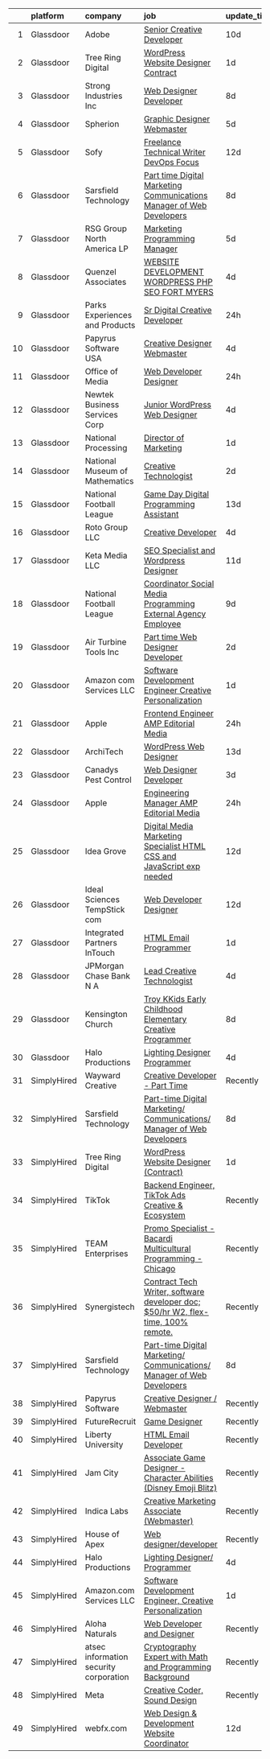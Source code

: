 

|    | platform    | company                                | job                                                                                                                                                                                                                                                                                                                                                                                                                                                                                                                                                                                                                                                                                                                                                                                                                                                                                                                                                                                                                                                                                                                                                                                                                                                                                                                                                             | update_time   | location                 |
|---:|:------------|:---------------------------------------|:----------------------------------------------------------------------------------------------------------------------------------------------------------------------------------------------------------------------------------------------------------------------------------------------------------------------------------------------------------------------------------------------------------------------------------------------------------------------------------------------------------------------------------------------------------------------------------------------------------------------------------------------------------------------------------------------------------------------------------------------------------------------------------------------------------------------------------------------------------------------------------------------------------------------------------------------------------------------------------------------------------------------------------------------------------------------------------------------------------------------------------------------------------------------------------------------------------------------------------------------------------------------------------------------------------------------------------------------------------------|:--------------|:-------------------------|
|  1 | Glassdoor   | Adobe                                  | [Senior Creative Developer](https://www.glassdoor.com/partner/jobListing.htm?pos=124&ao=1136043&s=58&guid=000001822f00b55d89abe66ac951d6b7&src=GD_JOB_AD&t=SR&vt=w&cs=1_3750999f&cb=1658645952167&jobListingId=1008002527802&jrtk=3-0-1g8ng1dc4khr7801-1g8ng1dckg2qa800-4f8cd1bf38d973ef-)                                                                                                                                                                                                                                                                                                                                                                                                                                                                                                                                                                                                                                                                                                                                                                                                                                                                                                                                                                                                                                                                      | 10d           | New York, NY             |
|  2 | Glassdoor   | Tree Ring Digital                      | [WordPress Website Designer  Contract ](https://www.glassdoor.com/partner/jobListing.htm?pos=117&ao=1136043&s=58&guid=000001822f00b55d89abe66ac951d6b7&src=GD_JOB_AD&t=SR&vt=w&ea=1&cs=1_6daef700&cb=1658645952166&jobListingId=1008023268607&jrtk=3-0-1g8ng1dc4khr7801-1g8ng1dckg2qa800-8a16198373301fda-)                                                                                                                                                                                                                                                                                                                                                                                                                                                                                                                                                                                                                                                                                                                                                                                                                                                                                                                                                                                                                                                     | 1d            | Remote                   |
|  3 | Glassdoor   | Strong Industries Inc                  | [Web Designer Developer](https://www.glassdoor.com/partner/jobListing.htm?pos=104&ao=1110586&s=58&guid=000001822f00b55d89abe66ac951d6b7&src=GD_JOB_AD&t=SR&vt=w&ea=1&cs=1_5f69453a&cb=1658645952164&jobListingId=1008007901691&cpc=82ABD2B5CEB98952&jrtk=3-0-1g8ng1dc4khr7801-1g8ng1dckg2qa800-4f92cc2faa6ace89--6NYlbfkN0AaAh-T7aBUNEyWZAMeJioHp9n-56TjfRd1exjU7yaUmSUR1AdsK2zYMyM_gote3a86ng6VCn9OTRgQq_1npgN3lEIkYsJV1g4yzIIkNfoHc4UJx4kgA4USL7bhSlncZJiBMvSZNphLigjGG9un9xYqaG7bYb_YkKSKPKm8cRkI9FKZOaab3Dk2NV5uVybuhUmBex8wpgZs8R7kd7uLOVXiiB0a3hDsQRJYWpaPA_HtrDRpKRcXxZqtUVMES2fFvr2-Btiman2aXCNnadS18nwcqeS8gygBdnXsWI9071Yh4j-kGV0NqY2bqum2oCsSiDU2TeakEmen0YoU24ylbH7GPG_sHJns17Tm2EgWLsNoGGqTkrj1IvAZqVRy8WyFvB4AycByUndgzRzCSVb60z5c570_UHpMlXZxI9rTm3KlISIBVAQf2yDIA2YkjjCokquLAoU4Avxpq6DaQ4dVBnHiMVj4cPpxqPZyNRG8-ekwOSCtfRBJ6MAjT4atzvwGQlULDm_S3HiS0g%3D%3D)                                                                                                                                                                                                                                                                                                                                                                                                                                                                                   | 8d            | Northumberland, PA       |
|  4 | Glassdoor   | Spherion                               | [Graphic Designer Webmaster](https://www.glassdoor.com/partner/jobListing.htm?pos=107&ao=1110586&s=58&guid=000001822f00b55d89abe66ac951d6b7&src=GD_JOB_AD&t=SR&vt=w&ea=1&cs=1_05fe1162&cb=1658645952164&jobListingId=1008012218964&cpc=632C08DE5A4EA969&jrtk=3-0-1g8ng1dc4khr7801-1g8ng1dckg2qa800-899cd6194d7e536e--6NYlbfkN0AScrANnHgJFbylrovrk75_bYZoHSX2PRUZUzkYSLEwIg9nswHQDhRmx4I3g7nvK_9dD2ly7NM5XaMOcjTcEnVTXCxqjnViLEvx-_rlWlU3I1tgcML9NQKYDeHpDxiSdiGz8QIv0xgHLmzGUQk7Brh3NQjSRFgvIzwPoy-iaV33j5gNj3pHSgfoSHVlUJGPPe8kjKrS0HAnrhezvDhPszxS9vpBDtUADLnVIFwIxFQizSvTDrEzyhuIDLfr7XM7ODQANMP7qmweZmddGHiR6x6lu4TsY-kr8WNGn5N6KgIL5l0DXbG6BNfRsRhxpTZX3-VcBH9Ig0FBFfA3Bqz52aoal4ev1-NLtaF8DLNpNPa5JfL0ghfvGnlLfF-or4cMpa2oyTuyqtuYK5KbsgkzD7hCw2iK1F7lkatCVahAyf7l-IeCnI_X3kjmEmp3NGbMAu3U8LZicrFROWNkdmbjXdYWGoVlEd0USU2qbEEfJew0KuEBW1a3oASzKhxLAYbHqVNQs-PGpRQpWzH8b0epOS0t)                                                                                                                                                                                                                                                                                                                                                                                                                                                                           | 5d            | Reading, PA              |
|  5 | Glassdoor   | Sofy                                   | [Freelance Technical Writer  DevOps Focus ](https://www.glassdoor.com/partner/jobListing.htm?pos=126&ao=1136043&s=58&guid=000001822f00b55d89abe66ac951d6b7&src=GD_JOB_AD&t=SR&vt=w&ea=1&cs=1_1925b27d&cb=1658645952167&jobListingId=1007997904701&jrtk=3-0-1g8ng1dc4khr7801-1g8ng1dckg2qa800-b93f97ad55c53494-)                                                                                                                                                                                                                                                                                                                                                                                                                                                                                                                                                                                                                                                                                                                                                                                                                                                                                                                                                                                                                                                 | 12d           | Remote                   |
|  6 | Glassdoor   | Sarsfield Technology                   | [Part time Digital Marketing  Communications  Manager of Web Developers](https://www.glassdoor.com/partner/jobListing.htm?pos=106&ao=1110586&s=58&guid=000001822f00b55d89abe66ac951d6b7&src=GD_JOB_AD&t=SR&vt=w&ea=1&cs=1_08689ac3&cb=1658645952164&jobListingId=1008007879843&cpc=AC285F3A3ECA6BB0&jrtk=3-0-1g8ng1dc4khr7801-1g8ng1dckg2qa800-f33710e5bbf2b381--6NYlbfkN0DrN2vAHzTYW0-tITaspRABERJ4u5KIVbAeGUWsVkg9JREm3FT5BlTrJQN5oPr-4gUHnTxj0gA2jWlPAxCfrLGaoio9JeOQCH-2_NQVpWj8dpp2iyPo-v6YB7-oRcjaHz2tH1zo21q7VTfc97qOegYijR6eWbdP6m7ZxPUtZZIb07yXrpBF-nFKdbUhe3a5vnmrY4ZDV0u4Ln2QUEWWa5cgVxIKOvyvDX1eLP84MC0qpcPlhZjZl7Y7G3ifzapQyhAC9WY8DhBZ4UxXQsMQnpTtEsIqdV5zkUE2jRM0fRb49vrMpcZ-j7GedDnGbjXJ6DsFItIGOdzqgus85PlAW9rVAgpCQTLmCa_bLfSY0k4p_E6OqJkKRB0WN37mMSkBsBzG-GEPyBc_Gm-X6m0vosGzYmxDyv4R8KDcuuPscaFTsWL5WIkxgtC30SG7TnQn1c11zY5yGB6Qij0FnjYIO6SOlsskUJRxIDbHmHFB_uaMz7ooNBpLiWJTLGicr0of6-IMzHQ-I5CbXSwflzr6j0_aqHAYthDvB9J6LkptVFTJhg%3D%3D)                                                                                                                                                                                                                                                                                                                                                                                                   | 8d            | Remote                   |
|  7 | Glassdoor   | RSG Group North America LP             | [Marketing   Programming Manager](https://www.glassdoor.com/partner/jobListing.htm?pos=108&ao=1110586&s=58&guid=000001822f00b55d89abe66ac951d6b7&src=GD_JOB_AD&t=SR&vt=w&ea=1&cs=1_d7c59093&cb=1658645952164&jobListingId=1008012587609&cpc=FDA93C03AE7AED37&jrtk=3-0-1g8ng1dc4khr7801-1g8ng1dckg2qa800-2f5da3bed6f995af--6NYlbfkN0B5PHBfCGswGsFmdHFXLrArFhgDWIIadSizQzXn7Dhyetj0q-OtrcCxKXPAbCLXyj_kwmOXcjFYsm8DT0hIU3hDTChmx_qIaE3so4tkTsXDjzx1L4t9yFw4eMVKtc0fEd3SymEhLV9ig0b_JcVZibhqQZVqMvuoJ21m6s5jTZGqnFmlViY8IrY-uFjrE-qWI9x_6vFP77ZIYUHwoMIpYxr7Hqv_8FnT2xbREeY_MXsXpTpCCNShostaLczrP2bKQF0imUYL9cELFgEGVLQiDmabtiN-hlblJu3jfw56xJZFg5GlkLXodP_nWxOCrQOtJVpOC_3XbpxL9y6WPOJYH0U-QsTJfyhILBkbdqPf17wF9ElYqWLcF8b7dh7VecYZ0Eld-fj_hSHEJ4G8F6XiYZglfJbZEB8XJydmkGm9bL0Vyo9z6-Fw9qFK8X9xCT7bRWVyqX_iPXTjJNGwAtnOg0I33uz1sLgYRjgPLesUcEppkU_ecM2lM8Rzs4tPDquNNDsDB3Y09zHO_A%3D%3D)                                                                                                                                                                                                                                                                                                                                                                                                                                                                          | 5d            | Los Angeles, CA          |
|  8 | Glassdoor   | Quenzel   Associates                   | [WEBSITE DEVELOPMENT  WORDPRESS   PHP   SEO  FORT MYERS](https://www.glassdoor.com/partner/jobListing.htm?pos=101&ao=1110586&s=58&guid=000001822f00b55d89abe66ac951d6b7&src=GD_JOB_AD&t=SR&vt=w&ea=1&cs=1_20534c00&cb=1658645952163&jobListingId=1008015464406&cpc=B7469C7A79480C49&jrtk=3-0-1g8ng1dc4khr7801-1g8ng1dckg2qa800-baadc844900ced4a--6NYlbfkN0DdNONLqhA8z6QrX6vw37qu8cGScUjPKwqVQr3YAsb4-4kNYp2ihaw9KPez-BMD6mZvpKeWGDjoPevstFlLD42YBVJhOos-MPgWAA-xZYgZND-Gvd2fWVMTvaePJtCgGIdysdm_UUMJfwVKMmPjnfGaTJ9BZIiJVi_NY0BATVylaqeUhCvM3arEde-PSmyfLZW36YyxWcPmP6hd-laXJlPCKvHutCudRXH5cG00JeF26yC1gjVfUaBUO39B6zdVC2j_bEGkhvXiPDvKV-wjkoXFoEkBmwQYBN0aoZlQoEou2UWXed-hOjbPKDGj_SySdSrXnNQeNLjfa0DIQkFjWoj_YXfHzEbh3dzig-pAmTFZRbw-4kMPYnnKWNhOwFuMLDfNhJoPTbPaRlMWKU_W-nONltzb_p7EuEs7uGcgTs60QSp6hS6e6qY6Nvxgo0MDfzsui9IBSG1ckMkhAGWi5OoqWEEYx0E1ORtnuOi0LowSsfdyuy1_m-2dxkNt-DeuONaM3JDG4z3jZzXPir4t6DjUb5EeiHxcFjQ%3D)                                                                                                                                                                                                                                                                                                                                                                                                                                 | 4d            | Fort Myers, FL           |
|  9 | Glassdoor   | Parks  Experiences and Products        | [Sr Digital Creative Developer](https://www.glassdoor.com/partner/jobListing.htm?pos=111&ao=1110586&s=58&guid=000001822f00b55d89abe66ac951d6b7&src=GD_JOB_AD&t=SR&vt=w&cs=1_6db392b4&cb=1658645952164&jobListingId=1008024846721&cpc=F4EED0218A761C36&jrtk=3-0-1g8ng1dc4khr7801-1g8ng1dckg2qa800-f05d8c1538df2565--6NYlbfkN0DAFTyt7pbDCC2JPO79CSdi1dIb81yjczP5qsKcZIxgiRd1qisRd4re16D_VG3-wzVtYU2RI0VIMYeyD80oWVYqE1IGlU_-t6fUe71qJMxK19F719Wrgqt49FwMmnwDVm2mPEfmdpIfr2gPWfeaTTcFtec02XCJVc5cDSIOP_OudZyYjZ0XTvQOIcS7s-cfm3eoXinDYvwfO7x-nPi51y9iFzbGxTF6CdxoF9n7lU5DQ93KiZLZk8O_X3b7bjZWNsFhAU2TQIN1kqJvWaq8GGafHCb_PZvS9vHbt_Fc07AEu_Ddk-i-lCSpLw1yxiayWvTDePg4lII29sQgyvuMfrz_8jV0s-NqUzrPlCu2YnmUbV3bx_cQi9fN241G5iwbQScrvBxNOJajDJtzVSpZpdbYjyTyfRIGnmbvvfw1-j_rWCay9cSPKF98kZOnkxLGtGk%3D)                                                                                                                                                                                                                                                                                                                                                                                                                                                                                                                                                               | 24h           | Miami, FL                |
| 10 | Glassdoor   | Papyrus Software USA                   | [Creative Designer Webmaster](https://www.glassdoor.com/partner/jobListing.htm?pos=125&ao=1136043&s=58&guid=000001822f00b55d89abe66ac951d6b7&src=GD_JOB_AD&t=SR&vt=w&ea=1&cs=1_6199df3c&cb=1658645952167&jobListingId=1008014201960&jrtk=3-0-1g8ng1dc4khr7801-1g8ng1dckg2qa800-da9068b561efedb7-)                                                                                                                                                                                                                                                                                                                                                                                                                                                                                                                                                                                                                                                                                                                                                                                                                                                                                                                                                                                                                                                               | 4d            | Southlake, TX            |
| 11 | Glassdoor   | Office of Media                        | [Web Developer Designer](https://www.glassdoor.com/partner/jobListing.htm?pos=128&ao=1136043&s=58&guid=000001822f00b55d89abe66ac951d6b7&src=GD_JOB_AD&t=SR&vt=w&cs=1_0ce18dc8&cb=1658645952168&jobListingId=1008024807037&jrtk=3-0-1g8ng1dc4khr7801-1g8ng1dckg2qa800-26f33d6ff930ff34-)                                                                                                                                                                                                                                                                                                                                                                                                                                                                                                                                                                                                                                                                                                                                                                                                                                                                                                                                                                                                                                                                         | 24h           | San Diego, CA            |
| 12 | Glassdoor   | Newtek Business Services Corp          | [Junior WordPress Web Designer](https://www.glassdoor.com/partner/jobListing.htm?pos=122&ao=1136043&s=58&guid=000001822f00b55d89abe66ac951d6b7&src=GD_JOB_AD&t=SR&vt=w&ea=1&cs=1_021daa09&cb=1658645952167&jobListingId=1008015002972&jrtk=3-0-1g8ng1dc4khr7801-1g8ng1dckg2qa800-8955ce37f6007486-)                                                                                                                                                                                                                                                                                                                                                                                                                                                                                                                                                                                                                                                                                                                                                                                                                                                                                                                                                                                                                                                             | 4d            | Remote                   |
| 13 | Glassdoor   | National Processing                    | [Director of Marketing](https://www.glassdoor.com/partner/jobListing.htm?pos=103&ao=1110586&s=58&guid=000001822f00b55d89abe66ac951d6b7&src=GD_JOB_AD&t=SR&vt=w&ea=1&cs=1_3dfb3bda&cb=1658645952163&jobListingId=1008023535378&cpc=ACBF47B84C432121&jrtk=3-0-1g8ng1dc4khr7801-1g8ng1dckg2qa800-18de8330c96630c0--6NYlbfkN0C7FdYqye7fR5lUV8IgWPkZ54W6iO3v9h1VSxsEbL_uy31Z5LX8bX0YmNYx2hA5h5eyNugiOdgyX6ayJodgr4GVZaGy7PKmS9hN7Vu_DXILAjuEy7DoH8D-fJvxD0mNfbTz-WSlcH2OCuD3LiQmy409QUjPxHrADcpcbmEObCxSxnxPg-m1SbqBgQCulaToi7-pamcnMKMklWRUhwLWcsuxo2BgQTQUa7iIQpzenC3mhwLr4BXwTWnkVadssFWq3BtSechU_swtUmkZBoipsJRCrli2p33_BDJfJ2NpEMyT5hgqhQ9fEFAhsfJBdgybvvhlNbagcj-Hpc0fT8JbE3BlF9v0vwQi3FBEJybyTSDwl20vZcbFPpQnST_AzafZye1amCQ0Ar0SLVvIF9BrrDj83Caip41d1g7Sj4A1uJ60TgA5F4h2bV5R4Q1Jo5xwcebnLXd--KHbo_ch-8-WIs4puV2Q6j7Z9ka5yFtw61lBQj6sk3oK7fsq9eNbH0yX6LPGLtOTpHGNiQ%3D%3D)                                                                                                                                                                                                                                                                                                                                                                                                                                                                                    | 1d            | Orem, UT                 |
| 14 | Glassdoor   | National Museum of Mathematics         | [Creative Technologist](https://www.glassdoor.com/partner/jobListing.htm?pos=118&ao=1136043&s=58&guid=000001822f00b55d89abe66ac951d6b7&src=GD_JOB_AD&t=SR&vt=w&ea=1&cs=1_6574f379&cb=1658645952165&jobListingId=1008020606905&jrtk=3-0-1g8ng1dc4khr7801-1g8ng1dckg2qa800-c3aa30a987d3e6d0-)                                                                                                                                                                                                                                                                                                                                                                                                                                                                                                                                                                                                                                                                                                                                                                                                                                                                                                                                                                                                                                                                     | 2d            | New York, NY             |
| 15 | Glassdoor   | National Football League               | [Game Day Digital Programming Assistant](https://www.glassdoor.com/partner/jobListing.htm?pos=115&ao=1136043&s=58&guid=000001822f00b55d89abe66ac951d6b7&src=GD_JOB_AD&t=SR&vt=w&cs=1_d0611e53&cb=1658645952165&jobListingId=1007996531377&jrtk=3-0-1g8ng1dc4khr7801-1g8ng1dckg2qa800-c549ffadd29cb65e-)                                                                                                                                                                                                                                                                                                                                                                                                                                                                                                                                                                                                                                                                                                                                                                                                                                                                                                                                                                                                                                                         | 13d           | Inglewood, CA            |
| 16 | Glassdoor   | Roto Group LLC                         | [Creative Developer](https://www.glassdoor.com/partner/jobListing.htm?pos=127&ao=1136043&s=58&guid=000001822f00b55d89abe66ac951d6b7&src=GD_JOB_AD&t=SR&vt=w&ea=1&cs=1_6556dc4f&cb=1658645952168&jobListingId=1008016144285&jrtk=3-0-1g8ng1dc4khr7801-1g8ng1dckg2qa800-22d4b1dcf63ebc2c-)                                                                                                                                                                                                                                                                                                                                                                                                                                                                                                                                                                                                                                                                                                                                                                                                                                                                                                                                                                                                                                                                        | 4d            | Columbus, OH             |
| 17 | Glassdoor   | Keta Media  LLC                        | [SEO Specialist and Wordpress Designer](https://www.glassdoor.com/partner/jobListing.htm?pos=102&ao=1110586&s=58&guid=000001822f00b55d89abe66ac951d6b7&src=GD_JOB_AD&t=SR&vt=w&ea=1&cs=1_3520ada8&cb=1658645952163&jobListingId=1008001266514&cpc=297CB4EAB7D64A33&jrtk=3-0-1g8ng1dc4khr7801-1g8ng1dckg2qa800-5c137231d4889739--6NYlbfkN0CUg84Qsrj4qHTdZVaZi67HzZ55XAw5-4mqHdmOIUVqc3Aj9HmJIPfNp7sBWzuffGSr8YlEzS3m2yHSQWIYN7fMiPpnG4uylwZtiNrTdQkQITM7MSZX8XAyIcIxabcjTGTUy4etnmAniooFtVFXS4LhM1FGZ3Si337ngGZRaXwML8XYnVk0o2s0B5_njQsV5KPabdlBgYPFK8oH5W_MEcVYTa716VfpyhvdT5WUUX4lUAw1JJh0gvfoquF_v1MKo0oHc7FtpXy5SEn2qFPBpDFiQFIajmCacAXh6vASq3D54wh2a_38WsEkfZ2OeFivZvhNk584p8zTSVtEC8_GRi0iiyFltMm0brlfoWvJ6sInZV_SPuhvGUxZ11Ro6jbzQKV3iCvFdADoFQ_IluaFqeXaeaSVDxrfHA7CYEh4qeiOVjPCCSLBaKPNCzwfrJZn7vEbGzyY1tDQJnvWSSBlu9M2XsY7FfK4cKkyXANOvldfFf5tloWnufPMwQ7ddeiCCnrmhgek37mY36tw7xBZ2kl5yleVy1OxPhs%3D)                                                                                                                                                                                                                                                                                                                                                                                                                                                  | 11d           | Knoxville, TN            |
| 18 | Glassdoor   | National Football League               | [Coordinator  Social Media Programming  External Agency Employee ](https://www.glassdoor.com/partner/jobListing.htm?pos=121&ao=1136043&s=58&guid=000001822f00b55d89abe66ac951d6b7&src=GD_JOB_AD&t=SR&vt=w&cs=1_c71c1dd0&cb=1658645952165&jobListingId=1008005817761&jrtk=3-0-1g8ng1dc4khr7801-1g8ng1dckg2qa800-dbd6f69fe620b09e-)                                                                                                                                                                                                                                                                                                                                                                                                                                                                                                                                                                                                                                                                                                                                                                                                                                                                                                                                                                                                                               | 9d            | Inglewood, CA            |
| 19 | Glassdoor   | Air Turbine Tools Inc                  | [Part time Web Designer Developer](https://www.glassdoor.com/partner/jobListing.htm?pos=116&ao=1136043&s=58&guid=000001822f00b55d89abe66ac951d6b7&src=GD_JOB_AD&t=SR&vt=w&ea=1&cs=1_d3bdefe8&cb=1658645952165&jobListingId=1008021218997&jrtk=3-0-1g8ng1dc4khr7801-1g8ng1dckg2qa800-abdd88d45579cdf9-)                                                                                                                                                                                                                                                                                                                                                                                                                                                                                                                                                                                                                                                                                                                                                                                                                                                                                                                                                                                                                                                          | 2d            | Remote                   |
| 20 | Glassdoor   | Amazon com Services LLC                | [Software Development Engineer  Creative Personalization](https://www.glassdoor.com/partner/jobListing.htm?pos=114&ao=1136043&s=58&guid=000001822f00b55d89abe66ac951d6b7&src=GD_JOB_AD&t=SR&vt=w&cs=1_cf1942b2&cb=1658645952165&jobListingId=1008023508743&jrtk=3-0-1g8ng1dc4khr7801-1g8ng1dckg2qa800-58db2169cdbec0c2-)                                                                                                                                                                                                                                                                                                                                                                                                                                                                                                                                                                                                                                                                                                                                                                                                                                                                                                                                                                                                                                        | 1d            | Remote                   |
| 21 | Glassdoor   | Apple                                  | [Frontend Engineer   AMP Editorial Media](https://www.glassdoor.com/partner/jobListing.htm?pos=110&ao=1110586&s=58&guid=000001822f00b55d89abe66ac951d6b7&src=GD_JOB_AD&t=SR&vt=w&cs=1_971a06aa&cb=1658645952164&jobListingId=1008024270606&cpc=32EE424DE2B657EB&jrtk=3-0-1g8ng1dc4khr7801-1g8ng1dckg2qa800-4b12b3431833ffd8--6NYlbfkN0BvKrLyj5gPmtZO9T8euul8TCxuuKNOtzRJOomxnwSEodTz2Bc-sPZl1dBMH13w-jOgyS3SlWV-Sv2D3n2qcGFHxcPB3OioAnFnSFe4hwGDEvSMsaJ9hBGzp8alAMOYBC6ct_BKrwcaAcow-v6PpWGdkyqueeig1epL8hR_5vfllcBCHL1ZKpNiYd_6VQfFJ-eHzzXi6Z3aYYLOnLuWlH8uWZYjV26d8WQPi8q4j5xs3oLqwZPmeUqSYWaPSWjWK55e1IQfLFJeHwgNBgJw74DhAup6-xFTN1Z75hBxr0mMx1jhnMfHtSmIA3zehxHYd20x5YCCvFXRomfeR-bm0JKM7usg1U1i1ifsP-gdJ_r52CkFhAP57_todsiR12u3j-oKviGUQjxjWnLT-OSZZGtF--GvBds6wqAcTT4xYe60KLNbywlQCuTb-xCG63Ia9PO4igLIk4XRcx0uec-7gXV5kEJk_vITcP84T9Jkjk3koNGoHa2VvjiXFcAqHQ89wiCATpsewG2mpEdV-cgvTVtF_KnP0k4kay3AmhKEFx7ao6seUIbieP41gfsObQRr_ICG21p-jtqER6XivJEk7d-nlMql93--LwocOsZ32sp89X0aNskARGljDk8qTH1jrYnmGwggGiADBFIXiL0F1t6jt6qMhSvaczG0rYHantLVUchXCuW_JD7nsm1ayUjZ9TtO_k3YVkXY_BNKJeaPhS_ZEwU8765vRKxOc0OgxX5roR8vwJVNw1qSzMz9Voa1nwc6z-4dHmZCeeLyx8jKc7A0KSEZhtMTDbzGRyNzHHj2VMU_9JHQXL1ZUcMQ1YlJNAB76ITZnEqsha182B5E4rEqygQDL3f5d-f-eBzy4vlVIIi61V3Ji5_lE_9CERcdR1jv1nvgsWm054Y-EXgIctybkr_NaqjFbD4netdJ4JukNHNuMDZ8kWhlhwBCY6D67aQePp5eF7qxy9_QUMWVo6Gs)   | 24h           | Seattle, WA              |
| 22 | Glassdoor   | ArchiTech                              | [WordPress Web Designer](https://www.glassdoor.com/partner/jobListing.htm?pos=129&ao=1136043&s=58&guid=000001822f00b55d89abe66ac951d6b7&src=GD_JOB_AD&t=SR&vt=w&ea=1&cs=1_0042c0e9&cb=1658645952168&jobListingId=1007995058815&jrtk=3-0-1g8ng1dc4khr7801-1g8ng1dckg2qa800-d948462297f10502-)                                                                                                                                                                                                                                                                                                                                                                                                                                                                                                                                                                                                                                                                                                                                                                                                                                                                                                                                                                                                                                                                    | 13d           | Brandon, FL              |
| 23 | Glassdoor   | Canadys Pest Control                   | [Web Designer Developer](https://www.glassdoor.com/partner/jobListing.htm?pos=123&ao=1136043&s=58&guid=000001822f00b55d89abe66ac951d6b7&src=GD_JOB_AD&t=SR&vt=w&ea=1&cs=1_0d03b759&cb=1658645952167&jobListingId=1008017083812&jrtk=3-0-1g8ng1dc4khr7801-1g8ng1dckg2qa800-bfb1181bf9d3d595-)                                                                                                                                                                                                                                                                                                                                                                                                                                                                                                                                                                                                                                                                                                                                                                                                                                                                                                                                                                                                                                                                    | 3d            | Lumber Bridge, NC        |
| 24 | Glassdoor   | Apple                                  | [Engineering Manager   AMP Editorial Media](https://www.glassdoor.com/partner/jobListing.htm?pos=112&ao=1110586&s=58&guid=000001822f00b55d89abe66ac951d6b7&src=GD_JOB_AD&t=SR&vt=w&cs=1_b2475070&cb=1658645952164&jobListingId=1008024270607&cpc=8795CF9063CD573D&jrtk=3-0-1g8ng1dc4khr7801-1g8ng1dckg2qa800-489160a5bfd3f0e9--6NYlbfkN0BvKrLyj5gPmtZO9T8euul8TCxuuKNOtzRJOomxnwSEodTz2Bc-sPZl1dBMH13w-jOgyS3SlWV-Sgcv1TsyDpDhOvVjTfsbnizTnydvbZqFHAj3zBhlfjKg-3I-lW9zJ-SvJ7X6aCXy3WaP7QzmxebHTrLCTZVDenejh7u7tZQWxb9ZFv7THJt39gRsyZtdLcpLDxfIP4Csae93UMBTjwEMnSCQB4yTED5zE1eixbn2UZMeIJn677Yrk3yzkOAgIZpHyxXrYULlJYqq9pi9Pk8vokg9yCkmuewmkkw52GNYdcIXmjexgrQm9YiDDioNBU8EYPs_EUy2TWODbnq7AKfYeTPUHPn_66Iz-9FWwrHdRUISWW0OGq9YO2z_I0SrizNFgNtgiJ3pSXUlj2-RWD2ikUv4TDGErQS11S5RBFzrEndd1RBRLDM0IzpWocMWKE3SHkpbUeQPxBzdJUR5np2AfxO8gX_WlMtxEAPKWBF_cbpezwOZIofP-rbUFkg-mOOow9qnK-ZLuEVkSKRUCc78rHS1H8WX_IBCpUBKLFyOeOazVqbJvleRAM_xwZjhHPMEe84v3_v_SoYbUTa-mFaq3ufi03DOPrcQfN_LV5r8HOwUxlgvh9MI9m29gD3a83Ujpk22PEZ4MeGmCIwayzxEqFWxF_eT_hPqDZ820U0nIUruYlKFNduCFJ2ffyEmb2z38h_zOflP4lSjFXL0gCgjrfXcXrTNieg5XjMCZstvKFCj9VCoSNykzX8d3pYyPpMGwEmiohJ6luPeWVIvvMPA2VMDIX9IH912To2O8xH_BnlTu_GYNz6PbJXoP1262a1YrvPkcykygY177BlBqrqdyo2C_kiNODH71oTP8JMML0S0y3ZXb9vNRqQVeyQP_8A3VKJWufaVSbPTkpWl6S5blkakf1MHNR2ihTM62WpVLF6am-EpJXsJrLeOgQm44vfw0BDIrF7kx-mv4F5V2sbR) | 24h           | Seattle, WA              |
| 25 | Glassdoor   | Idea Grove                             | [Digital Media   Marketing Specialist  HTML  CSS and JavaScript exp needed ](https://www.glassdoor.com/partner/jobListing.htm?pos=120&ao=1136043&s=58&guid=000001822f00b55d89abe66ac951d6b7&src=GD_JOB_AD&t=SR&vt=w&ea=1&cs=1_5a08c041&cb=1658645952165&jobListingId=1007997916789&jrtk=3-0-1g8ng1dc4khr7801-1g8ng1dckg2qa800-d3708a3479a27e09-)                                                                                                                                                                                                                                                                                                                                                                                                                                                                                                                                                                                                                                                                                                                                                                                                                                                                                                                                                                                                                | 12d           | Remote                   |
| 26 | Glassdoor   | Ideal Sciences  TempStick com          | [Web Developer Designer](https://www.glassdoor.com/partner/jobListing.htm?pos=109&ao=1110586&s=58&guid=000001822f00b55d89abe66ac951d6b7&src=GD_JOB_AD&t=SR&vt=w&ea=1&cs=1_148f135f&cb=1658645952164&jobListingId=1007998462749&cpc=444700D72F2ECBCE&jrtk=3-0-1g8ng1dc4khr7801-1g8ng1dckg2qa800-0992c1ed5cbee973--6NYlbfkN0AuAjYKnBHsdkcMxrD7ZJITXxV72vImVt5xOyKRJQecNHkeJhImC_lTwGJmSscZnmw9FH-33Wks3hoJY4a0tLXXnXskKjt4Znh10WXPHm5B8cBcmAVOCPCeWKj7CiENazLOnDJalrgZJSgSgSk9LLTvCZrz3tNysIxyQGRkkerCVW71vvCFXqtldrTqHdhOUgHvKPMTkaFvT_GpbXSxVcjhteI3Bo-Zfg8-xzCB3EcwxhByCD69ttWZG9qNlWfoVZpUIRRTEvzvYBCrHoiHXfznrNRb6OMok0uE9ZWMYB0cptkSdBTJPrUQWTYdGqLobHrMWCOV9GIEHdZP-tlN5zqIxDWLLaeieaxAVwEgGSBoxqWZfnkEQfv-B1A5bXJ8m21YctLQ1qNq31091qB_XW3ksOJYZKRNkHEj19Jdz5oaKw1g5AMfQpp9owIcV4MwqqdMyH_8ypPAELJZ4e1mv4RlTIRWwJofaqTyI92UsKhoDRlutNSPEV9vrhg6UZ3zD5Y%3D)                                                                                                                                                                                                                                                                                                                                                                                                                                                                                                 | 12d           | Bountiful, UT            |
| 27 | Glassdoor   | Integrated Partners InTouch            | [HTML Email Programmer](https://www.glassdoor.com/partner/jobListing.htm?pos=113&ao=1136043&s=58&guid=000001822f00b55d89abe66ac951d6b7&src=GD_JOB_AD&t=SR&vt=w&ea=1&cs=1_df980ed3&cb=1658645952164&jobListingId=1008023210574&jrtk=3-0-1g8ng1dc4khr7801-1g8ng1dckg2qa800-4b4a724bd138c34b-)                                                                                                                                                                                                                                                                                                                                                                                                                                                                                                                                                                                                                                                                                                                                                                                                                                                                                                                                                                                                                                                                     | 1d            | Waltham, MA              |
| 28 | Glassdoor   | JPMorgan Chase Bank  N A               | [Lead Creative Technologist](https://www.glassdoor.com/partner/jobListing.htm?pos=130&ao=1136043&s=58&guid=000001822f00b55d89abe66ac951d6b7&src=GD_JOB_AD&t=SR&vt=w&cs=1_5d49b4f9&cb=1658645952168&jobListingId=1008013614400&jrtk=3-0-1g8ng1dc4khr7801-1g8ng1dckg2qa800-90b057ca55e2d0fa-)                                                                                                                                                                                                                                                                                                                                                                                                                                                                                                                                                                                                                                                                                                                                                                                                                                                                                                                                                                                                                                                                     | 4d            | New York, NY             |
| 29 | Glassdoor   | Kensington Church                      | [Troy KKids Early Childhood Elementary Creative Programmer](https://www.glassdoor.com/partner/jobListing.htm?pos=119&ao=1136043&s=58&guid=000001822f00b55d89abe66ac951d6b7&src=GD_JOB_AD&t=SR&vt=w&cs=1_a23c46a2&cb=1658645952167&jobListingId=1008009001538&jrtk=3-0-1g8ng1dc4khr7801-1g8ng1dckg2qa800-6d781f307ab240c8-)                                                                                                                                                                                                                                                                                                                                                                                                                                                                                                                                                                                                                                                                                                                                                                                                                                                                                                                                                                                                                                      | 8d            | Troy, MI                 |
| 30 | Glassdoor   | Halo Productions                       | [Lighting Designer  Programmer](https://www.glassdoor.com/partner/jobListing.htm?pos=105&ao=1110586&s=58&guid=000001822f00b55d89abe66ac951d6b7&src=GD_JOB_AD&t=SR&vt=w&ea=1&cs=1_1a333bc9&cb=1658645952164&jobListingId=1008015096984&cpc=A0637F14311B9419&jrtk=3-0-1g8ng1dc4khr7801-1g8ng1dckg2qa800-0bcaae8eeee308c3--6NYlbfkN0BEvJRdBrHVa_YlZspkjxNvNcULpg1dVZ_4c2JuuP3YMR1Wsi_cnGdYV8EHBUGbkZmss4oE729CtO0VHdeE4jazau9PPpMmuAYR0Vxq3jqRcTncECxuQTSyBHO9X1UChQ2DMLYyUXNh0BZQLL3SdZ1bv7_Yb5fAAUWHQgasTVrzFO7wTZFXm4KMc3oxChq3ASgJHUA83ohkEMsRedM6-03cUhbP6I9OJsF47NqptqZuNnsPx0LkJtM2QV5lWuW616GNUjrSXSp9lEdTw7OFNtEnxKn9GukYjfPvgE7zpmwXhvEyT30M7cZQDCwIrXcwv217SyfNfda-JJC8rFDm3cQ1niVESlxsaeKAz4qitrGo7qIZ7zmurLy9jZR-BVwplz0q1ctZQc_kc3U-0RuiLQV50vVW1peN1Vbt-Cq-KvgaF3iZiuhAThLciMuZTQW-283n5-ysv7B_P1CvUSpQwFxGwZGenLaoVakeIIGzOsPfMNFX5azGuW8aHoa5NCWuLfO1RQTLYcPcfA%3D%3D)                                                                                                                                                                                                                                                                                                                                                                                                                                                                            | 4d            | Far Rockaway, NY         |
| 31 | SimplyHired | Wayward Creative                       | [Creative Developer - Part Time](https://www.simplyhired.com/job/q3vrO9Z4pUIh14VjHVVllHF_ysh9GzkcpvNoMHlALIW8clhPPytz-Q?q=creative+programmer)                                                                                                                                                                                                                                                                                                                                                                                                                                                                                                                                                                                                                                                                                                                                                                                                                                                                                                                                                                                                                                                                                                                                                                                                                  | Recently      | Remote                   |
| 32 | SimplyHired | Sarsfield Technology                   | [Part-time Digital Marketing/ Communications/ Manager of Web Developers](https://www.simplyhired.com/job/macHK6dkeEfQn7hPYSxYcVYl8ceCtRP3O8HbIY1wHx7dXf80-SWHvw?q=creative+programmer)                                                                                                                                                                                                                                                                                                                                                                                                                                                                                                                                                                                                                                                                                                                                                                                                                                                                                                                                                                                                                                                                                                                                                                          | 8d            | Remote                   |
| 33 | SimplyHired | Tree Ring Digital                      | [WordPress Website Designer (Contract)](https://www.simplyhired.com/job/8sYd8PIo3_GiYTwQJ4jKUdJ3MM0MUAU6rxyjjXT2DdEfBrMEZL_2Pw?q=creative+programmer)                                                                                                                                                                                                                                                                                                                                                                                                                                                                                                                                                                                                                                                                                                                                                                                                                                                                                                                                                                                                                                                                                                                                                                                                           | 1d            | Remote                   |
| 34 | SimplyHired | TikTok                                 | [Backend Engineer, TikTok Ads Creative & Ecosystem](https://www.simplyhired.com/job/62AJINmTwgA1djE6Ss6WIFZlZuZ8aV0fJqZHnBXaNBoKTOIJDw4hFw?q=creative+programmer)                                                                                                                                                                                                                                                                                                                                                                                                                                                                                                                                                                                                                                                                                                                                                                                                                                                                                                                                                                                                                                                                                                                                                                                               | Recently      | Seattle, WA +1 location  |
| 35 | SimplyHired | TEAM Enterprises                       | [Promo Specialist - Bacardi Multicultural Programming - Chicago](https://www.simplyhired.com/job/dR94f8Z8qHiB__aS-x5IuZ0kIy2noixDL5o9EdqOVRGe0Sn_vBmyXQ?q=creative+programmer)                                                                                                                                                                                                                                                                                                                                                                                                                                                                                                                                                                                                                                                                                                                                                                                                                                                                                                                                                                                                                                                                                                                                                                                  | Recently      | Chicago, IL +4 locations |
| 36 | SimplyHired | Synergistech                           | [Contract Tech Writer, software developer doc; $50/hr W2, flex-time, 100% remote.](https://www.simplyhired.com/job/RsU31mOh80Jmmo7WTgmur_p1hgEjCAW3Ni0kvM1M5qdfpIHKCj7tvw?q=creative+programmer)                                                                                                                                                                                                                                                                                                                                                                                                                                                                                                                                                                                                                                                                                                                                                                                                                                                                                                                                                                                                                                                                                                                                                                | Recently      | United States            |
| 37 | SimplyHired | Sarsfield Technology                   | [Part-time Digital Marketing/ Communications/ Manager of Web Developers](https://www.simplyhired.com/job/macHK6dkeEfQn7hPYSxYcVYl8ceCtRP3O8HbIY1wHx7dXf80-SWHvw?q=creative+programmer)                                                                                                                                                                                                                                                                                                                                                                                                                                                                                                                                                                                                                                                                                                                                                                                                                                                                                                                                                                                                                                                                                                                                                                          | 8d            | Remote                   |
| 38 | SimplyHired | Papyrus Software                       | [Creative Designer / Webmaster](https://www.simplyhired.com/job/epn4EeMXxxXbEsItJoBsygWYpPUXjML_NGzAIezAShrcXbzU548hFA?q=creative+programmer)                                                                                                                                                                                                                                                                                                                                                                                                                                                                                                                                                                                                                                                                                                                                                                                                                                                                                                                                                                                                                                                                                                                                                                                                                   | Recently      | Southlake, TX            |
| 39 | SimplyHired | FutureRecruit                          | [Game Designer](https://www.simplyhired.com/job/v-qFjBsGwOAPQZTVGsbuJfAkj9fD6uwygef5quJQul7zQ--9C0S2Eg?q=creative+programmer)                                                                                                                                                                                                                                                                                                                                                                                                                                                                                                                                                                                                                                                                                                                                                                                                                                                                                                                                                                                                                                                                                                                                                                                                                                   | Recently      | Arlington, TX            |
| 40 | SimplyHired | Liberty University                     | [HTML Email Developer](https://www.simplyhired.com/job/eiuqa-nYZj4HuvTLRRJ7baHagOVr6te1yaP0tpWemQUOxM68dGFAMQ?q=creative+programmer)                                                                                                                                                                                                                                                                                                                                                                                                                                                                                                                                                                                                                                                                                                                                                                                                                                                                                                                                                                                                                                                                                                                                                                                                                            | Recently      | Remote                   |
| 41 | SimplyHired | Jam City                               | [Associate Game Designer - Character Abilities (Disney Emoji Blitz)](https://www.simplyhired.com/job/2o_W10WcC3hrsK6JEr-9vzgSbF-hX_Bl2zY_O39I3IRNjb4XBrKHtA?q=creative+programmer)                                                                                                                                                                                                                                                                                                                                                                                                                                                                                                                                                                                                                                                                                                                                                                                                                                                                                                                                                                                                                                                                                                                                                                              | Recently      | Burbank, CA              |
| 42 | SimplyHired | Indica Labs                            | [Creative Marketing Associate (Webmaster)](https://www.simplyhired.com/job/CiOYg9ZwXWnfAfWFYgpeXNQ65sUJYFSHCYI9aKhasdAuHPtez9K0_g?q=creative+programmer)                                                                                                                                                                                                                                                                                                                                                                                                                                                                                                                                                                                                                                                                                                                                                                                                                                                                                                                                                                                                                                                                                                                                                                                                        | Recently      | Albuquerque, NM          |
| 43 | SimplyHired | House of Apex                          | [Web designer/developer](https://www.simplyhired.com/job/YJueoD5bSXOr60QHhlpMxkxCVIr8bGAKaywTp0qLcD4mgYU0ZELf7Q?q=creative+programmer)                                                                                                                                                                                                                                                                                                                                                                                                                                                                                                                                                                                                                                                                                                                                                                                                                                                                                                                                                                                                                                                                                                                                                                                                                          | Recently      | Remote                   |
| 44 | SimplyHired | Halo Productions                       | [Lighting Designer/ Programmer](https://www.simplyhired.com/job/C_0gj2o1zpTJJV7TqU5g4xqQu7_kHqW4-Ekwc1CbnmHzPIlak2LRdw?q=creative+programmer)                                                                                                                                                                                                                                                                                                                                                                                                                                                                                                                                                                                                                                                                                                                                                                                                                                                                                                                                                                                                                                                                                                                                                                                                                   | 4d            | Far Rockaway, NY         |
| 45 | SimplyHired | Amazon.com Services LLC                | [Software Development Engineer, Creative Personalization](https://www.simplyhired.com/job/73KIu5WYbpGexkoZbMZ2g6nlP5_C2fBzM4-GQKPJgoRVp_ziukPtZg?q=creative+programmer)                                                                                                                                                                                                                                                                                                                                                                                                                                                                                                                                                                                                                                                                                                                                                                                                                                                                                                                                                                                                                                                                                                                                                                                         | 1d            | Remote                   |
| 46 | SimplyHired | Aloha Naturals                         | [Web Developer and Designer](https://www.simplyhired.com/job/jVnFGFTfQEJrY9YznN07zixwHhWIO53amrdtc-gMIEFNd3kIfSnHjQ?q=creative+programmer)                                                                                                                                                                                                                                                                                                                                                                                                                                                                                                                                                                                                                                                                                                                                                                                                                                                                                                                                                                                                                                                                                                                                                                                                                      | Recently      | Redding, CA              |
| 47 | SimplyHired | atsec information security corporation | [Cryptography Expert with Math and Programming Background](https://www.simplyhired.com/job/H4LrizoSMHHFHvKYc5LIh388etghgRsELUiSMRnwKFjlydQJ6vl85Q?q=creative+programmer)                                                                                                                                                                                                                                                                                                                                                                                                                                                                                                                                                                                                                                                                                                                                                                                                                                                                                                                                                                                                                                                                                                                                                                                        | Recently      | Austin, TX               |
| 48 | SimplyHired | Meta                                   | [Creative Coder, Sound Design](https://www.simplyhired.com/job/n2_aAa79zz0NtsdWJigL3Knz716MJWRolWS8tBw6yovOF3e-t9vjmg?q=creative+programmer)                                                                                                                                                                                                                                                                                                                                                                                                                                                                                                                                                                                                                                                                                                                                                                                                                                                                                                                                                                                                                                                                                                                                                                                                                    | Recently      | Remote                   |
| 49 | SimplyHired | webfx.com                              | [Web Design & Development Website Coordinator](https://www.simplyhired.com/job/W6E4Eq2oaqJsy7vZm3Gxkz8k7YHIC8cl9dDzKP_DLsgglMmuQGIDmQ?q=creative+programmer)                                                                                                                                                                                                                                                                                                                                                                                                                                                                                                                                                                                                                                                                                                                                                                                                                                                                                                                                                                                                                                                                                                                                                                                                    | 12d           | Harrisburg, PA           |